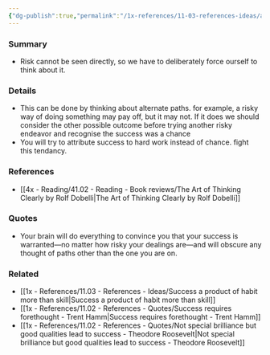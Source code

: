 ```yaml
---
{"dg-publish":true,"permalink":"/1x-references/11-03-references-ideas/alternative-paths-and-risk-not-directly-visible/","title":"Alternative paths and risk not directlly visible"}
---
```



### Summary
- Risk cannot be seen directly, so we have to deliberately force ourself to think about it.

### Details
- This can be done by thinking about alternate paths. for example, a risky way of doing something may pay off, but it may not. If it does we should consider the other possible outcome before trying another risky endeavor and recognise the success was a chance
- You will try to attribute success to hard work instead of chance. fight this tendancy.

### References
- [[4x - Reading/41.02 - Reading - Book reviews/The Art of Thinking Clearly by Rolf Dobelli\|The Art of Thinking Clearly by Rolf Dobelli]]

### Quotes
- Your brain will do everything to convince you that your success is warranted—no matter how risky your dealings are—and will obscure any thought of paths other than the one you are on.


### Related
- [[1x - References/11.03 - References - Ideas/Success a product of habit more than skill\|Success a product of habit more than skill]]
- [[1x - References/11.02 - References - Quotes/Success requires forethought - Trent Hamm\|Success requires forethought - Trent Hamm]]
- [[1x - References/11.02 - References - Quotes/Not special brilliance but good qualities lead to success - Theodore Roosevelt\|Not special brilliance but good qualities lead to success - Theodore Roosevelt]]